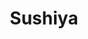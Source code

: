---
layout: place
title: "Sushiya"
permalink: /new-mexico/albuquerque/sushiya.html
stateAbbr: NM
stateName: New Mexico
cityName: Albuquerque
seo:
  name: "Sushiya"
  type: Restaurant
  links: https://www.sushiyanm.com/
description: "Looking for sushi in Albuquerque, New Mexico? Check out Sushiya for a delightful Japanese dining experience. Enjoy a variety of sushi and other dishes in a w..."
place_id: ChIJi7j6wB6gGIcReRy704cE-mg
photos:
  - name: >-
      places/ChIJi7j6wB6gGIcReRy704cE-mg/photos/AeeoHcI77Yc4iHj0s10vbscGGLqwbw4JOdqfvrNjMdMfafx6v3geI6JUVINm5cNTP6ufbDw09EHh4A1VLNHewC-JBmktEu5did6iWu04LPKbOfPqS6xr6RB5BDF6zjdCVxSO0UEZCFLGEmW5tBet4_8TJR-PT8Nzr7rggEbuiuGnIlNMBIasGs9BR_1Fa8TUwUflnLx2ONqqgIAd9gLtrRbZ5iszZm6kD6Ts3cE1XDAK6r4om8xUU6BXstZWe5vdFNRGWYYD5uYM3i4bV8WKB2ShWjc4MtHzSg5Eac9iUKanXDXMYjgcMCki3EdwvY2Fzkl_5nPWspwVv1yvA53mX1EkGqaANzqvE9m-C1hBZFtvMvhJzGPdZ5c_SerSVJIGynyR8UbnXb8_KDBjOeM_hCu9RVq5HuIdDrWOVoMGgUFtGImLQt4
    widthPx: 4800
    heightPx: 2700
    authorAttributions:
      - displayName: Trey White
        uri: https://maps.google.com/maps/contrib/108448372529671106606
        photoUri: >-
          https://lh3.googleusercontent.com/a-/ALV-UjUQ3_CplkCKRglxhWBjprKuiw7oQoVNsXwzL8BBgDDIyspbMdl5=s100-p-k-no-mo
    flagContentUri: >-
      https://www.google.com/local/imagery/report/?cb_client=maps_api_places.places_api&image_key=!1e10!2sCIHM0ogKEICAgICE87GwlQE&hl=en-US
    googleMapsUri: >-
      https://www.google.com/maps/place//data=!3m4!1e2!3m2!1sCIHM0ogKEICAgICE87GwlQE!2e10!4m2!3m1!1s0x8718a01ec0fab88b:0x68fa0487d3bb1c79
  - name: >-
      places/ChIJi7j6wB6gGIcReRy704cE-mg/photos/AeeoHcKdn2SBRTXfrb4mRPRk6pKza8Nqc4YWZ-E6XMG70jV2oXbT87q-P7-yUq1dkEvNCbvUCHCP4KnVN94NRuJZX1QoBN8OV2SUE9-Q6Seyf761PNGGwoz_4yr-1YciWCwykdojj5rqMjXkMT1PiGftviox6KqcR_cKCu_mPK0Xqd1urs_uK1gLtiHNCnU4zbDHufxC2vmJP3sdrEKqpCKDABFDd2feNDsQjZinQK_tZo6F0_wPp-3_XhR1q0M0KPwF-Qv2Rad8oMNT9j0Bl-oa5YyS34dTklrx1t8Uzvw3AWjt--pEHSzlx2Yu9rY1aIJN7DZCi5J224vCrUOCEV1PgUAc7CLPVt0b3buB9U34YstT6KBaxe0Zm5ogpvdoYmfhuYLv35_SLVnJOzjZWLOfPNaNoNCNOF3HxMmhTZA0WJGCjiv6
    widthPx: 4800
    heightPx: 3200
    authorAttributions:
      - displayName: Paul-Baptiste Baca
        uri: https://maps.google.com/maps/contrib/115870126696259475982
        photoUri: >-
          https://lh3.googleusercontent.com/a-/ALV-UjXin6EcOMJ5NYTdDrr0X5Jvfr8d5puq3U58MrUq2YX5o1eMJpAFYA=s100-p-k-no-mo
    flagContentUri: >-
      https://www.google.com/local/imagery/report/?cb_client=maps_api_places.places_api&image_key=!1e10!2sCIHM0ogKEICAgIDE8_Gt0QE&hl=en-US
    googleMapsUri: >-
      https://www.google.com/maps/place//data=!3m4!1e2!3m2!1sCIHM0ogKEICAgIDE8_Gt0QE!2e10!4m2!3m1!1s0x8718a01ec0fab88b:0x68fa0487d3bb1c79
  - name: >-
      places/ChIJi7j6wB6gGIcReRy704cE-mg/photos/AeeoHcJ0BlAOaxHeP_6YhR0aR569X8dPDxU1iNmguF_q1On4ecjIS9FbvOg3Mu8-xXAYV2elocbtWHVJhFVnPd1_8XrkgOUXAL4WkrGxPFxjSo9D3R7FwvRwv5PZ2AefOS3GUxA7-UQTY2pPqj8REggLLYjf4EbCOrcIg32zKYhWTine4KbWIylrEsKLHmYvhY9QL_pQbxymVS9vz-DVhb2PoNWHzFPtszpAuTP2YkAcTK83dXJnxKR2x0eiwrf93K2x3oABeXH5xDg2GHm-pDI-sQifR5nb_R3wjgznS9h99DQVbJwmtn66UobMNdMhblcSYlUICyKJzY-t0fuNcJuUNGgLvdECczSycQVXuSQeu6ClQ1_NMUt2tYdza9b3Tn19HvRQFg0J6aX91Mw-W1RrA0FN6XwMykaf_iVfFAtB7pIGyWi2
    widthPx: 1920
    heightPx: 2560
    authorAttributions:
      - displayName: Tom N.
        uri: https://maps.google.com/maps/contrib/102037586657341844592
        photoUri: >-
          https://lh3.googleusercontent.com/a-/ALV-UjW5H-Y_EmjG3NS6pcCgN3VPbZCv_CoRrlWn5Bs1hn0VaO78B-78=s100-p-k-no-mo
    flagContentUri: >-
      https://www.google.com/local/imagery/report/?cb_client=maps_api_places.places_api&image_key=!1e10!2sCIHM0ogKEICAgICb6ebrtAE&hl=en-US
    googleMapsUri: >-
      https://www.google.com/maps/place//data=!3m4!1e2!3m2!1sCIHM0ogKEICAgICb6ebrtAE!2e10!4m2!3m1!1s0x8718a01ec0fab88b:0x68fa0487d3bb1c79
  - name: >-
      places/ChIJi7j6wB6gGIcReRy704cE-mg/photos/AeeoHcJ8ek5id80cH7itGzkARhCZW1fHc41mGG0uc82bJi7hTzyVlVw8G6ctgWMY0kYqmT_hXwsybsrXmJv8DGJWcLHB2KO4Qpuh_OyUgA9uaus6VAWMut9LyyupTU9Fwp-FQOQ9m_vXu35AVQCW8LnkAophTUfRp_juSvBgqfemFTGUbDC-TDcimXh8Kz5X0O4cWvfqMx5KqpvEMOMQxDNlF_TxkyboOpEJyC28R-kL7f94Y9WAa4nAsZRyWNLT-LIpoGBOhaFgjprnm87YQ8G7Gm2-uT8X7IsD5fM_toWSM4XRel0hDr8wMFG7H4o_wO_JWmuudFuaxdfooIaGqmGkSzgXbvzLivwzQPIPzHESvGo4NeDRRJ1_46raH-MhXHh_2OAoQLee1_1kVCkr89aVlgVsXj9nJIjf8PibCnNjV3hHBsgK
    widthPx: 4032
    heightPx: 3024
    authorAttributions:
      - displayName: M Rose
        uri: https://maps.google.com/maps/contrib/108188819837993421917
        photoUri: >-
          https://lh3.googleusercontent.com/a-/ALV-UjVF8uJ-R_3F7BoLf9qteUx0h_lAwkj5rPB_qEoAoa5QLAXRgGoX=s100-p-k-no-mo
    flagContentUri: >-
      https://www.google.com/local/imagery/report/?cb_client=maps_api_places.places_api&image_key=!1e10!2sCIHM0ogKEICAgICLoYGhtgE&hl=en-US
    googleMapsUri: >-
      https://www.google.com/maps/place//data=!3m4!1e2!3m2!1sCIHM0ogKEICAgICLoYGhtgE!2e10!4m2!3m1!1s0x8718a01ec0fab88b:0x68fa0487d3bb1c79
  - name: >-
      places/ChIJi7j6wB6gGIcReRy704cE-mg/photos/AeeoHcLn1bcCpC3Mr0VrnHpc_AhbvCNsvuh7WrrLy-vSUmWUx6Hka1eZB7a9Q-8Sy-QEGoSKji6I2vEEUrX3_dUl3WZ8YkK_-uRajWIH-9xy86H22EfJuzghRmBx_OzOpmt76kdbbXqpDrUQKlNk1mPShhbJh5GDavpzeW9clGDtVZqzx0f4G8QTkkkDGC5M0iLI1yHh367bs1p4uOEf0-TnB0FUSAF0tZlKDNFqufxwOi9jQZSCdDbHC5zY-6WTC1ABzQNYbmuJfxpEWU_wOALcOl-2bsjgrAAlpfVreCyXQOxMkcQsA8jyAkQ5wOz2XRp7sm_ColU5cZOEjAD1LypxopXOr6OASFxgBbUu46dCHYZYUq9RhAWVTTpl5xE8v3nDUnR7j8Ix2EoDgpz8w-IH3nt7z2_ISCIVZmMLLnFy8t0z_g
    widthPx: 3000
    heightPx: 4000
    authorAttributions:
      - displayName: Jaselle Romero
        uri: https://maps.google.com/maps/contrib/102459807650005497777
        photoUri: >-
          https://lh3.googleusercontent.com/a-/ALV-UjUprQD3MHuW2es-O-btHmHfxJuomhW-epS8SDv1RsMCB2ALNshk=s100-p-k-no-mo
    flagContentUri: >-
      https://www.google.com/local/imagery/report/?cb_client=maps_api_places.places_api&image_key=!1e10!2sCIHM0ogKEICAgIDRjdPlXA&hl=en-US
    googleMapsUri: >-
      https://www.google.com/maps/place//data=!3m4!1e2!3m2!1sCIHM0ogKEICAgIDRjdPlXA!2e10!4m2!3m1!1s0x8718a01ec0fab88b:0x68fa0487d3bb1c79
  - name: >-
      places/ChIJi7j6wB6gGIcReRy704cE-mg/photos/AeeoHcI5VWMVjRWHOHVQUV5-1ZmiZu9tGfZE71WGzkx_RG__77XUYG1ulHEVT6IacBkXvuhx7AZhfb9U38jjdWvVoiqUnuwVW2nxhuN5U9K9Sq0Ya6vnXlAdf5J7pJSQgSQp3Y8dccNs2099K7mtIpg55kf42MGEtxj2Nab59sZXwmcjJs81zVl8pNY8QQZIN5FeksDd6j44BwMVcermGMD7KxSIhMVgh6lz-0a0SQ2qhFW3S2cGs6ivy8iaT3qD7YfaFMej8BR5rvikBatdttflHzDqAWejv5bYvyhNKrwLaCKKqCsL2vbd9rMYSed1GbRKW-NZiyprOnfvU4PxAwfdsuqH0Vr8AhMXQ7TWmLOehi62Ek_yP7NECWbDIYVgtJxwEZK603f2iM39ghqhKmYLvBBGs9Ezpp3eSkwyxfhB2J0
    widthPx: 4032
    heightPx: 3024
    authorAttributions:
      - displayName: J Pokakaa
        uri: https://maps.google.com/maps/contrib/113274768732924752758
        photoUri: >-
          https://lh3.googleusercontent.com/a-/ALV-UjX_X3ysv7JdOcW2dLwlgP7TUwIPvJHIKa4im8YjASwUsQLMXnPsng=s100-p-k-no-mo
    flagContentUri: >-
      https://www.google.com/local/imagery/report/?cb_client=maps_api_places.places_api&image_key=!1e10!2sCIHM0ogKEICAgID-lL2PVw&hl=en-US
    googleMapsUri: >-
      https://www.google.com/maps/place//data=!3m4!1e2!3m2!1sCIHM0ogKEICAgID-lL2PVw!2e10!4m2!3m1!1s0x8718a01ec0fab88b:0x68fa0487d3bb1c79
  - name: >-
      places/ChIJi7j6wB6gGIcReRy704cE-mg/photos/AeeoHcJNU0FJLHw90j3Xpjprm30vfwTnmkxf3D6HpZx1HFJ2zE_dNqDKq_H5wLHqqPs75cQY_aFQQRoPlkbvuQQi5fGp_2gQheGFyk3MSE39retcJza3lb3RBtxb4740fph4xDmUlaYmK4lq9EQZvQ5fwfHkooNjf9Ac538FHwWEd1z4NEYsWEZtYLKJ4RwRIWV5vQWjMZtOXgiegCtra2gS9QmgyCrcSQe5_h4Zb1QDzAe86ISNjB8P66mexYCklPV7MuMZ-ucr0gxAPvAtUjrkzc4PmV99oVZ0GEMhjdtx7b-PfxaKNKNbxLs5niV_upawXulmtAjH1wTbXhST6LD36_rIXma-lN_LVBXPwfx26m3pteCcHS5xLJjrlyh2eGJKNdYTbb8czSetM-RnGO3SG5urW20HjQ5h976D5vZhnd5_3Mk
    widthPx: 4032
    heightPx: 3024
    authorAttributions:
      - displayName: Trey White
        uri: https://maps.google.com/maps/contrib/108448372529671106606
        photoUri: >-
          https://lh3.googleusercontent.com/a-/ALV-UjUQ3_CplkCKRglxhWBjprKuiw7oQoVNsXwzL8BBgDDIyspbMdl5=s100-p-k-no-mo
    flagContentUri: >-
      https://www.google.com/local/imagery/report/?cb_client=maps_api_places.places_api&image_key=!1e10!2sCIHM0ogKEICAgICE_M6ltgE&hl=en-US
    googleMapsUri: >-
      https://www.google.com/maps/place//data=!3m4!1e2!3m2!1sCIHM0ogKEICAgICE_M6ltgE!2e10!4m2!3m1!1s0x8718a01ec0fab88b:0x68fa0487d3bb1c79
  - name: >-
      places/ChIJi7j6wB6gGIcReRy704cE-mg/photos/AeeoHcJVvlRN4vHR0lNM69NEtjXDcPaC91VDyMZMPN9LeRF6fE-FZoes7d8FmBGt-gwP_Il-NMZrC4kIHGOss9ypRDmi185-Gr_BqIDagB-uL3hdqtZDh0N-w1Vate3XTo9NabAwGmoUSSLIdkXFXcgTS0C1qRoD_D6UIHjzXM1TXuZvPleOPTjlyu4xnih0IxSfbzQOBNEXEWahUJzPWYB6JymTqMjKuzxZ2N_MeCSpLxz6CYeyCSjRbGonArr4CnWCEs0UcDDQ6Q293F9MxjPKu0FoXeIakib23U0sCl_l9nL4IOD9j_0PxLWScmcxbzpaNa_nn4ctA8AO286dyNPibq7W9Cvfyty6qhi60WuzHYnR3ZqsJpUp7I5jnngyxGIc-lv4SZ9478XZ6gt8ilu9tsbL-H4TbGbyvYAwM6acxWTjtQ
    widthPx: 3024
    heightPx: 4032
    authorAttributions:
      - displayName: J Pokakaa
        uri: https://maps.google.com/maps/contrib/113274768732924752758
        photoUri: >-
          https://lh3.googleusercontent.com/a-/ALV-UjX_X3ysv7JdOcW2dLwlgP7TUwIPvJHIKa4im8YjASwUsQLMXnPsng=s100-p-k-no-mo
    flagContentUri: >-
      https://www.google.com/local/imagery/report/?cb_client=maps_api_places.places_api&image_key=!1e10!2sCIHM0ogKEICAgIDBy-GtSA&hl=en-US
    googleMapsUri: >-
      https://www.google.com/maps/place//data=!3m4!1e2!3m2!1sCIHM0ogKEICAgIDBy-GtSA!2e10!4m2!3m1!1s0x8718a01ec0fab88b:0x68fa0487d3bb1c79
  - name: >-
      places/ChIJi7j6wB6gGIcReRy704cE-mg/photos/AeeoHcIft2h3UbTwrPnvSfcrCkc5uchFFwg4AZB4QG-sPdAqP_NuYbOkYMlioqOCsSwQi4SP-p70wuoIupCm2nxGQYloyFCU7OFayA1BRUjS4ouNa7Ti4QFEhI52bbN3y9YWU2jedfFOMBBtR_8miqRIW-7UWijEzY4qg0GWtcGWWPXoH-8_rx5JeyHFTM-RqFfGFuflLuL7ZKTHb-MVlSjBC59pYTxcPZsVmndVUyZJKUdPe5AemKQlLYUOaEk9LkA6_cXv5aPEK4h2eWZoldPDZXVa2O9e_Z6Ro8kVwI7AuCJvOexvyV-AMFylqDM3au73HW38oIEmrfHjuPDw5nNcnwxNXiK8AnH3tLrBs5hMSyD9BYwkN-twQwhbVvSjK8OMOOu8pDVNImH9_mds5EpEDL-up10B4B61m8VoZbS7TtaDRg
    widthPx: 3024
    heightPx: 4032
    authorAttributions:
      - displayName: J Pokakaa
        uri: https://maps.google.com/maps/contrib/113274768732924752758
        photoUri: >-
          https://lh3.googleusercontent.com/a-/ALV-UjX_X3ysv7JdOcW2dLwlgP7TUwIPvJHIKa4im8YjASwUsQLMXnPsng=s100-p-k-no-mo
    flagContentUri: >-
      https://www.google.com/local/imagery/report/?cb_client=maps_api_places.places_api&image_key=!1e10!2sCIHM0ogKEICAgID-lIPRYQ&hl=en-US
    googleMapsUri: >-
      https://www.google.com/maps/place//data=!3m4!1e2!3m2!1sCIHM0ogKEICAgID-lIPRYQ!2e10!4m2!3m1!1s0x8718a01ec0fab88b:0x68fa0487d3bb1c79
  - name: >-
      places/ChIJi7j6wB6gGIcReRy704cE-mg/photos/AeeoHcKipEiwPdovwnXwc0WITMw67XvShMk01M7X6DxjlqT2zw5NtAcWWnTG9rk5TnAVrF5zB_ClS2LuY-rLO5H32H-BVnvUR_FCz9Wp-Dwbw9y5gR2dvyNFCx22tMbIU5Sh07z0KuTu5grT4acpHCIAUr8NIRz3dAON9bEoPnzYy21Dig6XVNCNoz1DQ3qVXs2N8CqrMU17aPZm2DFFK0Qt_qHmTOZzlQN7YoVYhHTZUEgYwWboMWrqg9rAD2E1_AnFj-jvEYjTjUb4EmTD3A_nCRaOyh-vvKnYhZO8Bs93pcusydlQZX9JQI7w3x-lpCnFoXmqKRpLCTtN50mxHkryHH6q9INwZX4LA2O94LbBkuCWyK5aVrAAKp3lCE11TlxcoLmUMDTL_dRb1GgsXMc-sTjx9c6p4NX23aZScSyF6yGOxnAR
    widthPx: 4032
    heightPx: 2268
    authorAttributions:
      - displayName: Shanna Jarrett
        uri: https://maps.google.com/maps/contrib/100502439517214071048
        photoUri: >-
          https://lh3.googleusercontent.com/a-/ALV-UjUB5bu1G1WU-Zk1SSAjae50dOanILOYEzUJjid28CQIhwRUM3dPzw=s100-p-k-no-mo
    flagContentUri: >-
      https://www.google.com/local/imagery/report/?cb_client=maps_api_places.places_api&image_key=!1e10!2sCIHM0ogKEICAgID9mvPHogE&hl=en-US
    googleMapsUri: >-
      https://www.google.com/maps/place//data=!3m4!1e2!3m2!1sCIHM0ogKEICAgID9mvPHogE!2e10!4m2!3m1!1s0x8718a01ec0fab88b:0x68fa0487d3bb1c79
address: 2906 Juan Tabo Blvd NE, Albuquerque, NM 87112, USA
street: 2906 Juan Tabo Blvd NE
city: Albuquerque
state: NM
zip: '87112'
country: USA
neighborhood: Enchanted Park
latitude: '35.114836'
longitude: '-106.514014'
accessibility_options:
  wheelchairAccessibleParking: true
  wheelchairAccessibleEntrance: true
  wheelchairAccessibleRestroom: true
  wheelchairAccessibleSeating: true
business_status: OPERATIONAL
name: Sushiya
google_maps_links:
  directionsUri: >-
    https://www.google.com/maps/dir//''/data=!4m7!4m6!1m1!4e2!1m2!1m1!1s0x8718a01ec0fab88b:0x68fa0487d3bb1c79!3e0
  placeUri: https://maps.google.com/?cid=7564363505541520505
  writeAReviewUri: >-
    https://www.google.com/maps/place//data=!4m3!3m2!1s0x8718a01ec0fab88b:0x68fa0487d3bb1c79!12e1
  reviewsUri: >-
    https://www.google.com/maps/place//data=!4m4!3m3!1s0x8718a01ec0fab88b:0x68fa0487d3bb1c79!9m1!1b1
  photosUri: >-
    https://www.google.com/maps/place//data=!4m3!3m2!1s0x8718a01ec0fab88b:0x68fa0487d3bb1c79!10e5
primary_type: Japanese Restaurant
opening_hours:
  regular: null
  current: null
secondary_opening_hours:
  regular:
    weekdayDescriptions: null
    type: null
  current:
    weekdayDescriptions: null
    type: null
phone: (505) 275-4777
price_level: PRICE_LEVEL_MODERATE
price_range: $10 &ndash; $20
rating: '4.5'
rating_count: 554
website: https://www.sushiyanm.com/
reviews: null
parking_options: null
payment_options: null
allow_dogs: null
curbside_pickup: null
delivery: null
dine_in: null
good_for_children: null
good_for_groups: null
good_for_sports: null
live_music: null
menu_for_children: null
outdoor_seating: null
reservable: null
restroom: null
serves_beer: null
serves_breakfast: null
serves_brunch: null
serves_cocktails: null
serves_coffee: null
serves_dinner: null
serves_dessert: null
serves_lunch: null
serves_vegetarian_food: null
serves_wine: null
takeout: null
summary: null

---